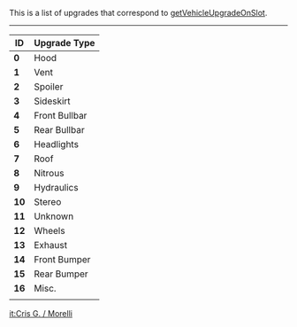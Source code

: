 This is a list of upgrades that correspond to [getVehicleUpgradeOnSlot](/docs/getVehicleUpgradeOnSlot.md "wikilink").

------------------------------------------------------------------------

| ID     | Upgrade Type  |
|--------|---------------|
| **0**  | Hood          |
| **1**  | Vent          |
| **2**  | Spoiler       |
| **3**  | Sideskirt     |
| **4**  | Front Bullbar |
| **5**  | Rear Bullbar  |
| **6**  | Headlights    |
| **7**  | Roof          |
| **8**  | Nitrous       |
| **9**  | Hydraulics    |
| **10** | Stereo        |
| **11** | Unknown       |
| **12** | Wheels        |
| **13** | Exhaust       |
| **14** | Front Bumper  |
| **15** | Rear Bumper   |
| **16** | Misc.         |
||

[it:Cris G. / Morelli](/docs/it:Cris_G._/_Morelli.md "wikilink")
